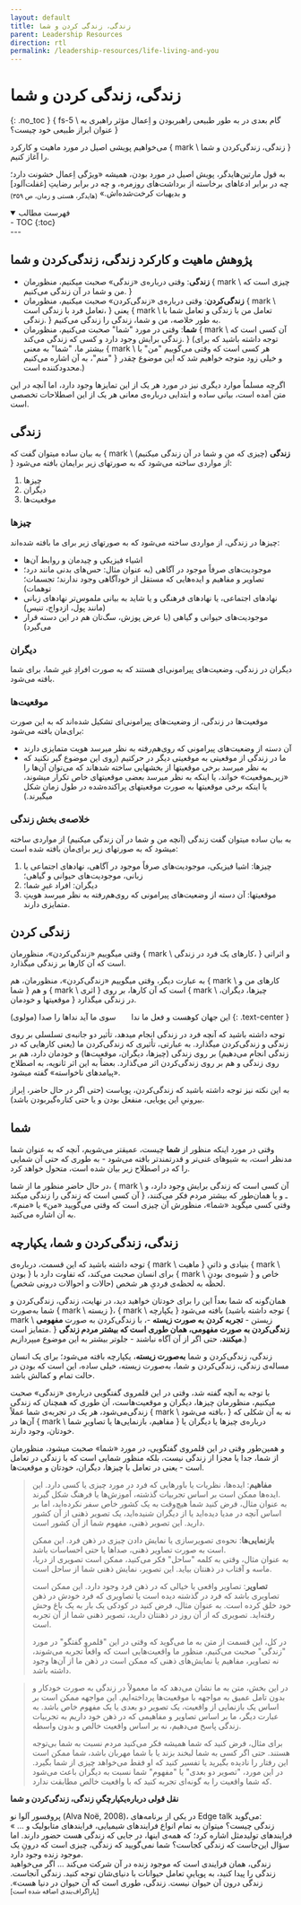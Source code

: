 ```yaml
---
layout: default
title: زندگی، زندگی کردن و شما
parent: Leadership Resources
direction: rtl
permalink: /leadership-resources/life-living-and-you
---
```


# زندگی، زندگی کردن و شما
{: .no_toc }
{ fs-5 \ گام بعدی در به طور طبیعی راهبربودن و اِعمال مؤثر راهبری به‌ عنوان ابراز طبیعی خود چیست؟ }


می‌خواهیم پویشی اصیل در مورد ماهیت و کارکرد { mark \ زندگی، زندگی‌کردن و شما } را آغاز کنیم. 

به قول مارتین‌هایدگر، پویش اصيل در مورد بودن، همیشه «ویژگی اِعمال خشونت دارد؛ چه در برابر ادعاهای برخاسته از برداشت‌های‌ روزمره، و چه در برابر رضایتِ [غفلت‌آلود] و بدیهیات کرخت‌شده‌اش.»  <sub>(هایدگر، هستی و زمان، ص ۳۵۹)</sub>


<details open markdown="block">
  <summary>فهرست مطالب</summary>
  - TOC
  {:toc}
</details>
---

## پژوهش ماهیت و کارکرد زندگی، زندگی‌کردن و شما

- **زندگی**: وقتی درباره‌ی «زندگی» صحبت می‏کنیم، منظورمان { mark \ چیزی است که من و شما در آن زندگی می‌کنیم. }
- **زندگی‌کردن**: وقتی درباره‌ی «زندگی‌کردن» صحبت می‏کنیم، منظورمان { mark \ تعامل فرد با زندگی است، } یعنی { mark \ تعامل من با زندگی و تعامل شما با زندگی. } به طور خلاصه، من و شما، زندگی را زندگی می‌کنیم.
- **شما**: وقتی در مورد "شما" صحبت می‌کنیم، منظورمان { mark \ آن کسی است که زندگی برایش وجود دارد و کسی که زندگی می‌کند. } (توجه داشته باشید که برای بیشتر ما، "شما" به معنی { mark \ هر کسی است که وقتی می‌گوییم "من" یا "منم"، به آن اشاره می‌کنیم } و خیلی زود متوجه خواهیم شد که این موضوع چقدر محدود‌کننده است.)

اگرچه مسلماً موارد دیگری نیز در مورد هر یک از این تمایزها وجود دارد، اما آنچه در این متن آمده است، بیانی ساده و ابتدایی درباره‌ی معانی هر یک از این اصطلاحات تخصصی است.

## زندگی
به بیان ساده می‏توان گفت که { mark \ **زندگی** (چیزی که من و شما در آن زندگی می‏کنیم) } از مواردی ساخته می‌شود که به صورت‏های زیر برای‏مان بافته می‌شود: 
1. چیزها
2. دیگران
3. موقعیت‌ها

### چیزها
چیزها در زندگی، از مواردی ساخته می‌شود که به صورت‏های زیر برای ما بافته شده‌اند:
- اشیاء فیزیکی و چیدمان و روابط آن‌ها
- موجودیت‌های صرفاً موجود در آگاهی (به‌ عنوان مثال: حس‌های بدنی مانند درد؛ تصاویر و مفاهیم و ‌ایده‌هایی که مستقل از خودآگاهی وجود ندارند؛ تجسمات؛ توهمات)
- نهاد‌های اجتماعی، یا نهاد‌های فرهنگی و یا شاید به بیانی ملموس‌تر نهاد‌های زبانی (مانند پول، ازدواج، تنیس)
- موجودیت‌های حیوانی و گیاهی (با عرض پوزش، سگ‌تان هم در این دسته قرار می‌گیرد) 

### دیگران 
دیگران در زندگی، وضعیت‌های پیرامونی‌ای هستند که به صورت افرادِ غیرِ شما، برای شما بافته می‌شود.

### موقعیت‌ها 
موقعیت‌ها در زندگی، از وضعیت‌های پیرامونی‌ای تشکیل شده‌اند که به این صورت برای‌مان بافته می‌شود:
- آن دسته از وضعیت‌های پیرامونی‌ که روی‌هم‌رفته به ‌نظر می‏رسد هویت متمایزی دارند
- ما در زندگی از موقعیتی به موقعیتی دیگر در حرکتیم
(روی این موضوع گیر نکنید که به ‌نظر می‏رسد برخی موقعیت‏ها از بخش‏هایی ساخته شده‏اند که می‌توان آن‌ها را «زیرـموقعیت» خواند، یا اینکه به ‌نظر می‏رسد بعضی موقعیت‏های خاص تکرار می‏شوند، یا اینکه برخی موقعیت‏ها به صورت موقعیت‏های پراکنده‌شده در طول زمان شکل می‏گیرند.)

### خلاصه‌ی بخش زندگی
به بیان ساده می‏توان گفت زندگی (آنچه من و شما در آن زندگی می‏کنیم) از مواردی ساخته می‏شود که به صورت‏های زیر برای‌مان بافته شده است:
1. چیزها: اشیا فیزیکی، موجودیت‌های صرفاً موجود در آگاهی، نهاد‌های اجتماعی یا زبانی، موجودیت‌های حیوانی و گیاهی؛
2. دیگران: افراد غیرِ شما؛
3. موقعیت‏ها: آن دسته از وضعیت‌های پیرامونی‌ که روی‌هم‌رفته به ‌نظر می‏رسد هویتِ متمایزی دارند.


## زندگی کردن
وقتی می‏گوییم «زندگی‌کردن»، منظورمان { mark \ کارهای یک فرد در زندگی، } و اثراتی است که آن کارها بر زندگی می‏گذارد.

به عبارت دیگر، وقتی می‏گوییم «زندگی‌کردن»، منظورمان، هم { mark \ کارهای من و شما } و هم { mark \ اثری } است که آن کارها، بر روی { mark \ چیزها، دیگران، موقعیت‏ها و خودمان } در زندگی می‏گذارد.

این جهان کوهست و فعل ما ندا &nbsp; &nbsp; &nbsp; سوی ما آید نداها را صدا (مولوی)
{: .text-center }

توجه داشته باشید که آنچه فرد در زندگی انجام می‏دهد، تأثیر دو جانبه‌ی تسلسلی بر روی زندگی و زندگی‌کردن می‏گذارد. به عبارتی، تأثیری که زندگی‌کردن ما (یعنی کارهایی که در زندگی انجام می‌دهیم) بر روی زندگی (چیزها، دیگران، موقعیت‌ها) و خودمان دارد، هم بر روی زندگی و هم بر روی زندگی‌کردن اثر می‌گذارد. بعضاً به این اثر ثانویه، به اصطلاح «پیامدهای ناخواسته» گفته می‏شود. 

به این نکته نیز توجه داشته باشید که زندگی‌کردن، پویاست (حتی اگر در حال حاضر، اِبراز بیرونیِ این پویایی، منفعل بودن و یا حتی کناره‌گیر‌بودن باشد).


## شما
وقتی در مورد اینکه منظور از **شما** چیست، عمیق‏تر می‌شویم، آنچه که به‌ عنوان شما مدنظر است، به شیوه‏ای غنی‌تر و قدرتمندتر بافته می‌شود - به طوری که حتی آن شمایی را که در اصطلاح زیر بیان شده است، متحول خواهد کرد.

در حال حاضر منظور ما از شما،  { mark \ آن کسی است که زندگی برایش وجود دارد، و آن کسی است که زندگی را زندگی می‏کند } ـ و یا همان‌طور که بیشتر مردم فکر می‌‏کنند، وقتی کسی می‏گوید «شما»، منظورش آن چیزی است که وقتی می‌گویید «من» یا «منم»، به آن اشاره می‏‌کنید.


## زندگی، زندگی‌کردن و شما، یکپارچه
توجه داشته باشید که این قسمت، درباره‌ی { mark \ ماهیت } بنیادی و ذاتیِ { mark \ بودن } برای انسان صحبت می‏‌کند، که تفاوت دارد با { mark \ شیوه‌ی بودنِ } خاص و لحظه ‌به ‌لحظه‌ی فردیِ هر شخص (حالات و احوالات درونی شخص).

همان‌گونه که شما بعداً این را برای خودتان خواهید دید، در نهایت، زندگی، زندگی‌کردن و شما به‌صورت { mark \ زیسته }، { mark \ یکپارچه } بافته می‌شود (توجه داشته باشید { mark \ زیستن - **تجربه کردن به صورت زیسته** -، با زندگی‌کردن به صورت **مفهومی** متمایز است. } **زندگی‌کردن به صورت مفهومی، همان ‌طوری است که بیشتر مردم زندگی می‏‏کنند**، حتی اگر از آن آگاه نباشند - جلوتر بیشتر به این موضوع می‏پردازیم.)

زندگی، زندگی‌کردن و شما **به‌صورت زیسته**، یکپارچه بافته می‌شود؛ برای یک انسان مساله‌ی زندگی، زندگی‌کردن و شما، به‌صورت زیسته، خیلی ساده، این است که بودن‌ در حالت تمام و کمالش باشد.

با توجه به آنچه گفته شد، وقتی در این قلمروی گفتگویی درباره‌ی «زندگی» صحبت می‏کنیم، منظورمان چیزها، دیگران و موقعیت‌هاست، آن ‌طوری که همچنان که زندگی زندگی‌می‌شود، هر یک در تجربه‌ی شما عملاً { mark \ بافته می‌شود، } نه به آن شکلی که آن‌ها در { mark \ مفاهیم، بازنمایی‌ها یا تصاویرِ شما } درباره‌ی چیزها یا دیگران یا خودتان، وجود دارند. 

و همین‌طور وقتی در این قلمروی گفتگویی، در مورد «شما» صحبت می‏شود، منظورمان از شما، جدا یا مجزا از زندگی نیست، بلکه منظور شمایی است که با زندگی در تعامل است - یعنی در تعامل با چیزها، دیگران، خودتان و موقعیت‌ها.

> **مفاهیم**: ایده‌ها، نظریات یا باورهایی که فرد در مورد چیزی یا کسی دارد. این ایده‌ها ممکن است بر اساس تجربیات گذشته، آموزش‌ها یا فرهنگ شکل گیرند.  
> به عنوان مثال، فرض کنید شما هیچ‌وقت به یک کشور خاص سفر نکرده‌اید، اما بر اساس آنچه در مدیا دیده‌اید یا از دیگران شنیده‌اید، یک تصویر ذهنی از آن کشور دارید. این تصویر ذهنی، مفهوم شما از آن کشور است.
>
> **بازنمایی‌ها**: نحوه‌ی تصویرسازی یا نمایش دادن چیزی در ذهن فرد. این ممکن است به صورت تصاویر ذهنی، صداها یا حتی احساسات باشد.  
> به عنوان مثال، وقتی به کلمه "ساحل" فکر می‌کنید، ممکن است تصویری از دریا، ماسه و آفتاب در ذهنتان بیاید. این تصویر، نمایش ذهنی شما از ساحل است.
>
> **تصاویر**: تصاویر واقعی یا خیالی که در ذهن فرد وجود دارد. این ممکن است تصاویری باشد که فرد در گذشته دیده است یا تصاویری که فرد خودش در ذهن خود خلق کرده است.
> به عنوان مثال، فرض کنید در کودکی یک بار به یک باغ وحش رفته‌اید. تصویری که از آن روز در ذهنتان دارید، تصویر ذهنی شما از آن تجربه است.
>
> در کل، این قسمت از متن به ما می‌گوید که وقتی در این "قلمرو گفتگو" در مورد "زندگی" صحبت می‌کنیم، منظور ما واقعیت‌هایی است که واقعاً تجربه می‌شوند، نه تصاویر، مفاهیم یا نمایش‌های ذهنی که ممکن است در ذهن ما از آن‌ها وجود داشته باشد.


> در این بخش، متن به ما نشان می‌دهد که ما معمولاً در زندگی به صورت خودکار و بدون تامل عمیق به مواجهه با موقعیت‌ها پرداخته‌ایم. این مواجهه ممکن است بر اساس یک بازنمایی از واقعیت، یک تصویر دو بعدی یا یک مفهوم خاص باشد. به عبارت دیگر، ما بر اساس تصاویر و مفاهیمی که در ذهن خود داریم به تجربیات زندگی پاسخ می‌دهیم، نه بر اساس واقعیت خالص و بدون واسطه.
>
> برای مثال، فرض کنید که شما همیشه فکر می‌کنید مردم نسبت به شما بی‌توجه هستند. حتی اگر کسی به شما لبخند بزند یا با شما مهربان باشد، شما ممکن است این رفتار را نادیده بگیرید یا تفسیر کنید که او فقط می‌خواهد چیزی از شما بگیرد. در این مورد، "تصویر دو بعدی" یا "مفهوم" شما نسبت به دیگران باعث می‌شود که شما واقعیت را به گونه‌ای تجربه کنید که با واقعیت خالص مطابقت ندارد.


**نقل قولی درباره‌یکپارچگیِ زندگی، زندگی‌کردن و شما**

پروفسور آلوا نو (Alva Noë, 2008)، در یکی از برنامه‌های Edge talk می‏‌گوید:  
« ... زندگی چیست؟ می‏توان به تمام انواع فرایندهای شیمیایی، فرایندهای متابولیک و فرایندهای تولید‌مثل اشاره کرد؛ که همه‌ی این‏ها، در جایی که زندگی هست حضور دارند. اما سؤال این‌جاست که زندگی کجاست؟ شما نمی‏‌گویید که زندگی، چیزی است که درونِ یک موجود زنده وجود دارد.  
زندگی، همان فرایندی است که موجود زنده در آن شرکت می‌کند ... اگر می‌خواهید زندگی را پیدا کنید، به پویاییِ تعامل حیوانات با دنیای‌شان توجه کنید. زندگی آنجاست. زندگی درون آن حیوان نیست. زندگی، طوری است که آن حیوان در دنیا هست». <sub>[پاراگراف‌بندی اضافه شده است]</sub>
